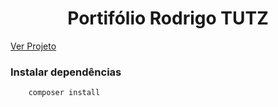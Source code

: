 ## <h1 align="center"> Portifólio Rodrigo TUTZ </h1>

<a align="center" href="https://rodrigotutz.com">Ver Projeto</a>

### Instalar dependências
```shell
    composer install
```